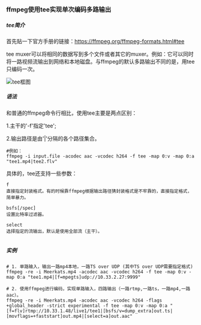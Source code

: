 ### ffmpeg使用tee实现单次编码多路输出


##### tee简介

首先贴一下官方手册的链接：https://ffmpeg.org/ffmpeg-formats.html#tee

tee muxer可以将相同的数据写到多个文件或者其它的muxer。例如：它可以同时将一路视频流输出到网络和本地磁盘。与ffmpeg的默认多路输出不同的是，用tee只编码一次。

![tee框图](https://trac.ffmpeg.org/raw-attachment/wiki/Creating%20multiple%20outputs/creating_multiple_outputs1.png)

##### 语法

和普通的ffmpeg命令行相比，使用tee主要是两点区别：

1.主干的'-f'指定'tee'; 

2.输出路径是由'|'分隔的各个路径集合。


```shell
#例如：
ffmpeg -i input.file -acodec aac -vcodec h264 -f tee -map 0:v -map 0:a "tee1.mp4|tee2.flv"
```

具体的，tee还支持一些参数：
```
f
直接指定封装格式。有的时候靠ffmpeg根据输出路径猜封装格式是不牢靠的，直接指定格式，简单暴力。
    
bsfs[/spec]
设置比特率过滤器。

select
选择指定的流输出，默认是使用全部流（主干）。


```

##### 实例
```shell
# 1. 单路输入，输出一路mp4本地，一路TS over UDP (其中TS over UDP需要指定格式)
ffmpeg -re -i Meerkats.mp4 -acodec aac -vcodec h264 -f tee -map 0:v -map 0:a "tee1.mp4|[f=mpegts]udp://10.33.2.27:9999"

# 2. 使用ffmpeg进行编码，实现单路输入，四路输出（一路rtmp,一路ts，一路mp4,一路aac）。
ffmpeg -re -i Meerkats.mp4 -acodec aac -vcodec h264 -flags +global_header -strict experimental -f tee -map 0:v -map 0:a "[f=flv]rtmp://10.33.1.48/live1/tee1|[bsfs/v=dump_extra]out.ts|[movflags=+faststart]out.mp4|[select=a]out.aac"



```
